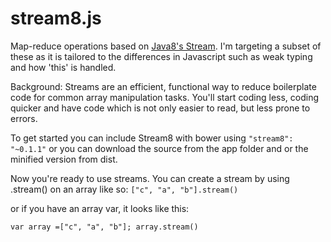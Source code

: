 stream8.js
==========

Map-reduce operations based on <a href="https://docs.oracle.com/javase/8/docs/api/java/util/stream/Stream.html" target="_blank">Java8's Stream</a>. I'm targeting a subset of these as it is tailored to the differences in Javascript such as weak typing and how 'this' is handled.

Background: Streams are an efficient, functional way to reduce boilerplate code for common array manipulation tasks. You'll start coding less, coding quicker and have code which is not only easier to read, but less prone to errors.

To get started you can include Stream8 with bower using <code>"stream8": "~0.1.1"</code> or you can download the source from the app folder and or the minified version from dist.

Now you're ready to use streams. You can create a stream by using .stream() on an array like so:
<code>["c", "a", "b"].stream()</code>

or if you have an array var, it looks like this:

<code>var array =["c", "a", "b"];
array.stream()</code>
